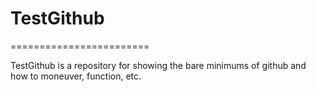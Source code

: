 # TestGithub
========================

TestGithub is a repository for showing the bare minimums of github and how to moneuver, function, etc. 
